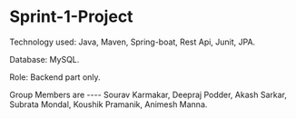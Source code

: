 # Sprint-1-Project
Technology used: Java, Maven, Spring-boat, Rest Api, Junit, JPA.

Database: MySQL.

Role: Backend part only.

Group Members are ----  Sourav Karmakar,  Deepraj Podder,  Akash Sarkar,  Subrata Mondal,  Koushik Pramanik,  Animesh Manna.

